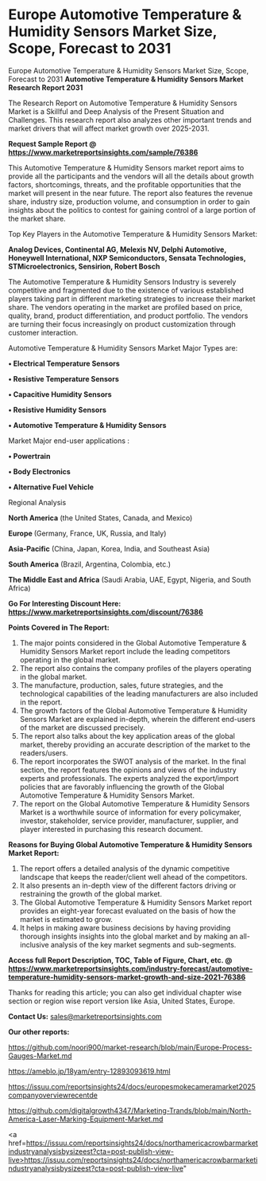 # Europe Automotive Temperature & Humidity Sensors Market Size, Scope, Forecast to 2031
 Europe Automotive Temperature & Humidity Sensors Market Size, Scope, Forecast to 2031
<strong>Automotive Temperature & Humidity Sensors Market Research Report 2031</strong>

The Research Report on Automotive Temperature & Humidity Sensors Market is a Skillful and Deep Analysis of the Present Situation and Challenges. This research report also analyzes other important trends and market drivers that will affect market growth over 2025-2031.

<strong>Request Sample Report @ <a href=https://www.marketreportsinsights.com/sample/76386>https://www.marketreportsinsights.com/sample/76386</a></strong>

This Automotive Temperature & Humidity Sensors market report aims to provide all the participants and the vendors will all the details about growth factors, shortcomings, threats, and the profitable opportunities that the market will present in the near future. The report also features the revenue share, industry size, production volume, and consumption in order to gain insights about the politics to contest for gaining control of a large portion of the market share.

Top Key Players in the Automotive Temperature & Humidity Sensors Market:

<strong>Analog Devices, Continental AG, Melexis NV, Delphi Automotive, Honeywell International, NXP Semiconductors, Sensata Technologies, STMicroelectronics, Sensirion, Robert Bosch</strong>

The Automotive Temperature & Humidity Sensors Industry is severely competitive and fragmented due to the existence of various established players taking part in different marketing strategies to increase their market share. The vendors operating in the market are profiled based on price, quality, brand, product differentiation, and product portfolio. The vendors are turning their focus increasingly on product customization through customer interaction.

Automotive Temperature & Humidity Sensors Market Major Types are:

<strong>• Electrical Temperature Sensors

• Resistive Temperature Sensors

• Capacitive Humidity Sensors

• Resistive Humidity Sensors

• Automotive Temperature & Humidity Sensors</strong>

Market Major end-user applications :

<strong>• Powertrain

• Body Electronics

• Alternative Fuel Vehicle</strong>

Regional Analysis

</u><strong><b>North America</b></strong> (the United States, Canada, and Mexico)

<strong><b>Europe </b></strong>(Germany, France, UK, Russia, and Italy)

<strong><b>Asia-Pacific</b></strong> (China, Japan, Korea, India, and Southeast Asia)

<strong><b>South America</b></strong> (Brazil, Argentina, Colombia, etc.)

<strong><b>The Middle East and Africa</b></strong> (Saudi Arabia, UAE, Egypt, Nigeria, and South Africa)

<strong>Go For Interesting Discount Here: <a href=https://www.marketreportsinsights.com/discount/76386>https://www.marketreportsinsights.com/discount/76386</a></strong>

<strong>Points Covered in The Report:</strong>
<ol>
  <li>The major points considered in the Global Automotive Temperature & Humidity Sensors Market report include the leading competitors operating in the global market.</li>
  <li>The report also contains the company profiles of the players operating in the global market.</li>
  <li>The manufacture, production, sales, future strategies, and the technological capabilities of the leading manufacturers are also included in the report.</li>
  <li>The growth factors of the Global Automotive Temperature & Humidity Sensors Market are explained in-depth, wherein the different end-users of the market are discussed precisely.</li>
  <li>The report also talks about the key application areas of the global market, thereby providing an accurate description of the market to the readers/users.</li>
  <li>The report incorporates the SWOT analysis of the market. In the final section, the report features the opinions and views of the industry experts and professionals. The experts analyzed the export/import policies that are favorably influencing the growth of the Global Automotive Temperature & Humidity Sensors Market.</li>
  <li>The report on the Global Automotive Temperature & Humidity Sensors Market is a worthwhile source of information for every policymaker, investor, stakeholder, service provider, manufacturer, supplier, and player interested in purchasing this research document.</li>
</ol>
<strong>Reasons for Buying Global Automotive Temperature & Humidity Sensors Market Report:</strong>

<ol>
  <li>The report offers a detailed analysis of the dynamic competitive landscape that keeps the reader/client well ahead of the competitors.</li>
  <li>It also presents an in-depth view of the different factors driving or restraining the growth of the global market.</li>
  <li>The Global Automotive Temperature & Humidity Sensors Market report provides an eight-year forecast evaluated on the basis of how the market is estimated to grow.</li>
  <li>It helps in making aware business decisions by having providing thorough insights insights into the global market and by making an all-inclusive analysis of the key market segments and sub-segments.</li>
</ol>
<strong>Access full Report Description, TOC, Table of Figure, Chart, etc. @ <a href=https://www.marketreportsinsights.com/industry-forecast/automotive-temperature-humidity-sensors-market-growth-and-size-2021-76386>https://www.marketreportsinsights.com/industry-forecast/automotive-temperature-humidity-sensors-market-growth-and-size-2021-76386</a></strong>


Thanks for reading this article; you can also get individual chapter wise section or region wise report version like Asia, United States, Europe.

<strong>Contact Us:</strong>
sales@marketreportsinsights.com

<strong>Our other reports:</strong>

<a href=https://github.com/noori900/market-research/blob/main/Europe-Process-Gauges-Market.md>https://github.com/noori900/market-research/blob/main/Europe-Process-Gauges-Market.md</a>

<a href=https://ameblo.jp/18yam/entry-12893093619.html>https://ameblo.jp/18yam/entry-12893093619.html</a>

<a href=https://issuu.com/reportsinsights24/docs/europesmokecameramarket2025companyoverviewrecentde>https://issuu.com/reportsinsights24/docs/europesmokecameramarket2025companyoverviewrecentde</a>

<a href=https://github.com/digitalgrowth4347/Marketing-Trands/blob/main/North-America-Laser-Marking-Equipment-Market.md>https://github.com/digitalgrowth4347/Marketing-Trands/blob/main/North-America-Laser-Marking-Equipment-Market.md</a>

<a href=https://issuu.com/reportsinsights24/docs/northamericacrowbarmarketindustryanalysisbysizeest?cta=post-publish-view-live>https://issuu.com/reportsinsights24/docs/northamericacrowbarmarketindustryanalysisbysizeest?cta=post-publish-view-live</a>"
